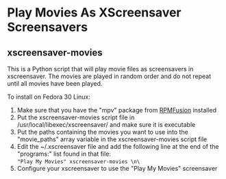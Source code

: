 # Play Movies As XScreensaver Screensavers

## xscreensaver-movies

This is a Python script that will play movie files as screensavers in 
xscreensaver.  The movies are played in random order and do not repeat
until all movies have been played.

To install on Fedora 30 Linux:
1. Make sure that you have the "mpv" package from [RPMFusion](https://rpmfusion.org/) installed
2. Put the xscreensaver-movies script file in /usr/local/libexec/xscreensaver/ and make sure it is executable
3. Put the paths containing the movies you want to use into the "movie_paths" array variable in the xscreensaver-movies script file
4. Edit the ~/.xscreensaver file and add the following line at the end of the "programs:" list found in that file:<br />`"Play My Movies" xscreensaver-movies \n\`
5. Configure your xscreensaver to use the "Play My Movies" screensaver
